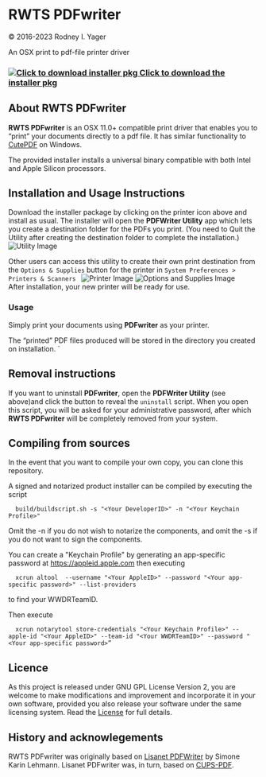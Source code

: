 # RWTS PDFwriter
&copy; 2016-2023 Rodney I. Yager

An OSX print to pdf-file printer driver

### [![](https://raw.githubusercontent.com/rodyager/RWTS-PDFwriter/master/build/PDFwriter.iconset/icon_256x256.png "Click to download installer pkg") Click to download the installer pkg](https://github.com/rodyager/RWTS-PDFwriter/releases/download/v3.1/RWTS-PDFwriter.pkg)

## About RWTS PDFwriter
**RWTS PDFwriter** is an OSX 11.0+ compatible print driver that enables you to “print” your documents directly to a pdf file. It has similar functionality to [CutePDF](http://www.cutepdf.com) on Windows. 

The provided installer installs a universal binary compatible with both Intel and Apple Silicon processors. 

## Installation and Usage Instructions
Download the installer package by clicking on the printer icon above and install as usual. The installer will open the **PDFWriter Utility** app which lets you create a destination folder for the PDFs you print. (You need to Quit the Utility after creating the destination folder to complete the installation.)
![Utility Image](https://raw.githubusercontent.com/rodyager/RWTS-PDFwriter/master/build/README.rtfd/Utility.png)

Other users can access this utility to create their own print destination from the ` Options & Supplies ` button for the printer in ` System Preferences > Printers & Scanners  `
![Printer Image](https://github.com/rodyager/RWTS-PDFwriter/master/build/README.rtfd/Printer1.png)
![Options and Supplies Image](https://raw.githubusercontent.com/rodyager/RWTS-PDFwriter/master/build/README.rtfd/Printer2.png)    
After installation, your new printer will be ready for use.

### Usage

Simply print your documents using **PDFwriter** as your printer. 

The “printed” PDF files produced will be stored in the directory you created on installation.   `


## Removal instructions
If you want to uninstall **PDFwriter**, open the **PDFWriter Utility** (see above)and click the button to reveal the ` uninstall ` script. When you open this script, you will be asked for your administrative password, after which  **RWTS PDFwriter** will be completely removed from your system.

## Compiling from sources
In the event that you want to compile your own copy, you can clone this repository. 

A signed and notarized product installer can be compiled by executing the script

`   build/buildscript.sh -s "<Your DeveloperID>" -n "<Your Keychain Profile>"   `

Omit the -n if you do not wish to notarize the components, and omit the -s if you do not want to sign the components.

You can create a "Keychain Profile" by generating an app-specific password at https://appleid.apple.com then executing

`   xcrun altool  --username "<Your AppleID>" --password "<Your app-specific password>" --list-providers  ` 

to find your WWDRTeamID. 

Then execute

`   xcrun notarytool store-credentials "<Your Keychain Profile>" --apple-id "<Your AppleID>" --team-id "<Your WWDRTeamID>" --password "<Your app-specific password>”  `

## Licence

As this project is released under GNU GPL License Version 2, you are welcome to make modifications and improvement and incorporate it in your own software, provided you also release your software under the same licensing system. Read the [License](https://raw.githubusercontent.com/rodyager/RWTS-PDFwriter/master/License) for full details.

## History and acknowlegements
RWTS PDFwriter was originally based on [Lisanet PDFWriter](http://sourceforge.net/projects/pdfwriterformac) by Simone Karin Lehmann. Lisanet PDFwriter was, in turn, based on [CUPS-PDF](http://www.cups-pdf.de).
